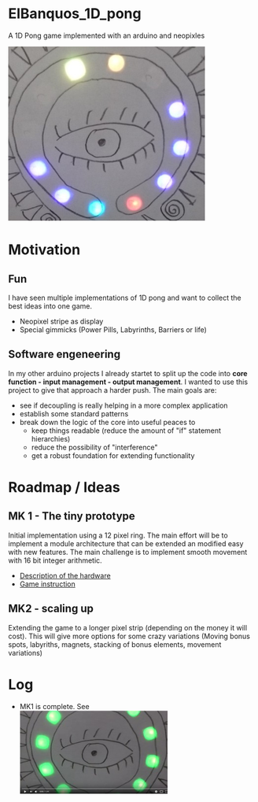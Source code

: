 # ElBanquos_1D_pong
A 1D Pong game implemented with an arduino and neopixles

![splash](docs/mk1_splash.jpg)

# Motivation
## Fun
I have seen multiple implementations of 1D pong and want to collect the best ideas into one game. 
* Neopixel stripe as display
* Special gimmicks (Power Pills, Labyrinths, Barriers or life)
## Software engeneering
In my other arduino projects I already startet to split up the code into **core function - input management - output management**. I wanted to use this project to give that approach a harder push. The main goals are:
* see if decoupling is really helping in a more complex application
* establish some standard patterns
* break down the logic of the core into useful peaces to
    * keep things readable (reduce the amount of "if" statement hierarchies) 
    * reduce the possibility of "interference" 
    * get a robust foundation for extending functionality

# Roadmap / Ideas
## MK 1 - The tiny prototype
Initial implementation using a 12 pixel ring. The main effort will be to implement a module architecture that can be extended an modified easy with new features. The main challenge is to implement smooth movement with 16 bit integer arithmetic.
* [Description of the hardware](https://mattywausb.github.io/ElBanquos_1D_pong/docs/Hardware_MK1.html)
* [Game instruction](https://mattywausb.github.io/ElBanquos_1D_pong/docs/game_instructions-en.html)

## MK2 - scaling up
Extending the game to a longer pixel strip (depending on the money it will cost). This will give more options for some crazy variations (Moving bonus spots, labyriths, magnets, stacking of bonus elements, movement variations)

# Log
* MK1 is complete. See</br>[![MK1 Video](docs/m1_demo_video_splash.jpg)](https://youtu.be/OK5DsR__NZ8)
